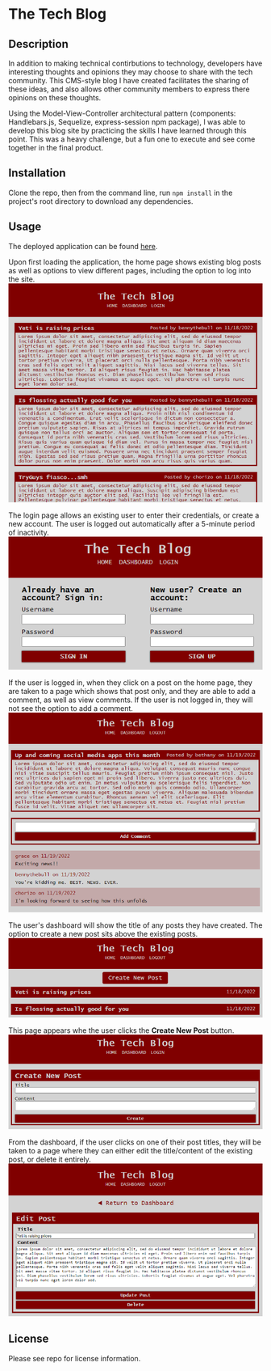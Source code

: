 # The Tech Blog

## Description

In addition to making technical contirbutions to technology, developers have interesting thoughts and opinions they may choose to share with the tech community. This CMS-style blog I have created facilitates the sharing of these ideas, and also allows other community members to express there opinions on these thoughts.

Using the Model-View-Controller architectural pattern (components: Handlebars.js, Sequelize, express-session npm package), I was able to develop this blog site by practicing the skills I have learned through this point. This was a heavy challenge, but a fun one to execute and see come together in the final product.

## Installation

Clone the repo, then from the command line, run `npm install` in the project's root directory to download any dependencies.

## Usage

The deployed application can be found [here](https://the-tech-blog-876.herokuapp.com/).

Upon first loading the application, the home page shows existing blog posts as well as options to view different pages, including the option to log into the site.
![Home page with a few sample posts.](assets/images/blog-home.png)

The login page allows an existing user to enter their credentials, or create a new account. The user is logged out automatically after a 5-minute period of inactivity.
![Login page](assets/images/blog-login.png)

If the user is logged in, when they click on a post on the home page, they are taken to a page which shows that post only, and they are able to add a comment, as well as view comments. If the user is not logged in, they will not see the option to add a comment.
![Single post with comments](assets/images/blog-comment.png)

The user's dashboard will show the title of any posts they have created. The option to create a new post sits above the existing posts.
![User dashboard with sample posts](assets/images/blog-dashboard.png)

This page appears whe the user clicks the **Create New Post** button.
![Page to create new post](assets/images/blog-create.png)

From the dashboard, if the user clicks on one of their post titles, they will be taken to a page where they can either edit the title/content of the existing post, or delete it entirely.
![Edit post in progress](assets/images/blog-edit.png)

## License

Please see repo for license information.
